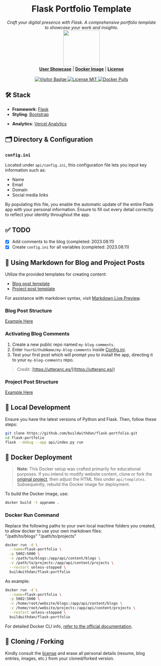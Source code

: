 <h1 align="center">Flask Portfolio Template</h1>
<p align="center">
  <i>Craft your digital presence with Flask. A comprehensive portfolio template to showcase your work and insights.</i>
  <br/>
  <img width="120" src="https://raw.githubusercontent.com/buildwithdan/flask-portfolio/simple/api/static/images/flask.png" />
  <br/>
  <b><a href="http://danienell.com">User Showcase</a></b> | <b><a href="https://hub.docker.com/r/buildwithdan/flask-portfolio">Docker Image</a></b> | <b><a href="https://github.com/buildwithdan/flask-portfolio/blob/simple/LICENSE.md">License</a></b>
  <br/><br/>
  <a href="https://visitor-badge.laobi.icu/badge?page_id=buildwithdan.flask-portfolio">
    <img src="https://visitor-badge.laobi.icu/badge?page_id=buildwithdan.flask-portfolio" alt="Visitor Badge">
  </a>
  <!-- <a href="https://vercel.com/new/clone?repository-url=https://github.com/buildwithdan/flask-portfolio">
    <img src="https://vercel.com/button" alt="Deploy with Vercel"> -->
  </a>
  <a href="https://github.com/buildwithdan/flask-portfolio/blob/simple/LICENSE.md">
    <img src="https://img.shields.io/badge/License-MIT-0aa8d2?logo=opensourceinitiative&logoColor=fff" alt="License MIT">
  </a>
  <a href="https://hub.docker.com/r/buildwithdan/flask-portfolio">
    <img src="https://img.shields.io/docker/pulls/buildwithdan/flask-portfolio?logo=docker&color=0aa8d2&logoColor=fff" alt="Docker Pulls">
  </a>
</p>


## 🛠️ Stack

- **Framework**: [Flask](https://flask.palletsprojects.com/en/2.2.x/)
- **Styling**: [Bootstrap](https://getbootstrap.com/)
<!-- - **Deployment**: [Vercel](https://vercel.com) -->
- **Analytics**: [Vercel Analytics](https://vercel.com/analytics)

## 🗂️ Directory & Configuration

### `config.ini`

Located under `api/config.ini`, this configuration file lets you input key information such as:

- Name
- Email
- Domain
- Social media links

By populating this file, you enable the automatic update of the entire Flask app with your personal information. Ensure to fill out every detail correctly to reflect your identity throughout the app.

## ✅ TODO

- [x] Add comments to the blog (completed: 2023.08.11)
- [x] Create `config.ini` for all variables (completed: 2023.08.11)

## 📝 Using Markdown for Blog and Project Posts

Utilize the provided templates for creating content:

- [Blog post template](https://github.com/buildwithdan/flask-portfolio/tree/simple/api/content/blogs)
- [Project post template](https://github.com/buildwithdan/flask-portfolio/tree/simple/api/content/projects)

For assistance with markdown syntax, visit [Markdown Live Preview](https://markdownlivepreview.com/).

### Blog Post Structure
[Example Here](https://raw.githubusercontent.com/buildwithdan/flask-portfolio/simple/api/content/blogs/Blog-1.md?token=GHSAT0AAAAAACAGIQ5MGJYUPQFFRHX2RDR6ZBLBG7A)

### Activating Blog Comments

1. Create a new public repo named `my-blog-comments`.
2. Enter `YourGithubName/my-blog-comments` inside [Config.ini](https://github.com/buildwithdan/flask-portfolio/tree/simple/api/config.ini).
3. Test your first post which will prompt you to install the app, directing it to your `my-blog-comments` repo.

> Credit: [https://utteranc.es/](https://utteranc.es/)

### Project Post Structure
[Example Here](https://raw.githubusercontent.com/buildwithdan/flask-portfolio/simple/api/content/projects/project-1.md?token=GHSAT0AAAAAACAGIQ5MPUJGDAFDBRJUIJXYZBLBGOQ)

## 🚀 Local Development

Ensure you have the latest versions of Python and Flask. Then, follow these steps:

```bash
git clone https://github.com/buildwithdan/flask-portfolio.git
cd flask-portfolio
flask --debug --app api/index.py run
```

## 🐳 Docker Deployment

> **Note**: This Docker setup was crafted primarily for educational purposes. If you intend to modify website content, clone or fork the [original project](https://github.com/buildwithdan/flask-portfolio), then adjust the HTML files under `api/templates`. Subsequently, rebuild the Docker image for deployment.

To build the Docker image, use:

```bash
docker build -t appname .
```

### Docker Run Command

Replace the following paths to your own local machine folders you created, to allow docker to use your own markdown files:  
"/path/to/blogs" 
"/path/to/projects"

```bash
docker run -d \
  --name=flask-portfolio \
  -p 5002:5000 \
  -v /path/to/blogs:/app/api/content/blogs \
  -v /path/to/projects:/app/api/content/projects \
  --restart unless-stopped \
  buildwithdan/flask-portfolio
```

As example:
```bash
docker run -d \
  --name=flask-portfolio \
  -p 5002:5000 \
  -v /home/root/website/blogs:/app/api/content/blogs \
  -v /home/root/website/projects:/app/api/content/projects \
  --restart unless-stopped \
  buildwithdan/flask-portfolio
```

For detailed Docker CLI info, [refer to the official documentation](https://docs.docker.com/engine/reference/commandline/cli/).

## 🍴 Cloning / Forking

Kindly consult the [license](https://github.com/buildwithdan/flask-portfolio/blob/simple/LICENSE.md) and erase all personal details (resume, blog entries, images, etc.) from your cloned/forked version.
